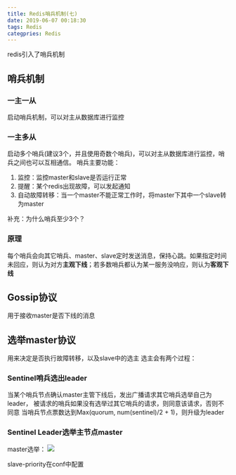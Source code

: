 ```yaml
---
title: Redis哨兵机制(七)
date: 2019-06-07 00:18:30
tags: Redis
categpries: Redis
---
```

redis引入了哨兵机制

<!-- more -->
## 哨兵机制
### 一主一从
启动哨兵机制，可以对主从数据库进行监控

### 一主多从
启动多个哨兵(建议3个，并且使用奇数个哨兵)，可以对主从数据库进行监控，哨兵之间也可以互相通信。
哨兵主要功能：

1. 监控：监控master和slave是否运行正常
2. 提醒：某个redis出现故障，可以发起通知
3. 自动故障转移：当一个master不能正常工作时，将master下其中一个slave转为master

补充：为什么哨兵至少3个？


### 原理
每个哨兵会向其它哨兵、master、slave定时发送消息，保持心跳。如果指定时间未回应，则认为对方**主观下线**；若多数哨兵都认为某一服务没响应，则认为**客观下线**

## Gossip协议
用于接收master是否下线的消息


## 选举master协议
用来决定是否执行故障转移，以及slave中的选主
选主会有两个过程：

### Sentinel哨兵选出leader
当某个哨兵节点确认master主管下线后，发出广播请求其它哨兵选举自己为leader，
被请求的哨兵如果没有选举过其它哨兵的请求，则同意该请求，否则不同意
当哨兵节点票数达到Max(quorum, num(sentinel)/2 + 1)，则升级为leader

### Sentinel Leader选举主节点master
master选举：
<image src="https://impwang.oss-cn-beijing.aliyuncs.com/redis/redis-leader.png"/>

slave-priority在conf中配置